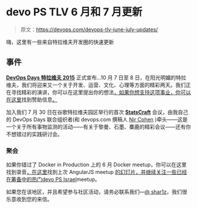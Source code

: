# devo PS TLV 6 月和 7 月更新

> 原文：<https://devops.com/devops-tlv-june-july-updates/>

嗨，这里有一些来自特拉维夫开发圈的快速更新

## 事件

**[DevOps Days 特拉维夫 2015](http://www.devopsdays.org/events/2015-telaviv/)** 正式宣布…10 月 7 日至 8 日，在阳光明媚的特拉维夫，我们将迎来又一个关于开发、运营、文化、心理等方面的精彩两天。我们正在寻找精彩的演讲，你可以在这里提出你的想法[，如果你想支持这项事业，你可以在这里](http://www.devopsdays.org/events/2015-telaviv/propose)找到赞助信息[。](http://www.devopsdays.org/events/2015-telaviv/sponsor)

加入我们 7 月 30 日在谷歌特拉维夫园区举行的首次 [**StatsCraft**](http://www.statscraft.org.il/) 会议，由我自己的 DevOps Days 联合组织者(和 devops.com 撰稿人 [Nir Cohen](https://devops.com/2015/03/02/repex-versioning-complexity/) )牵头——这是一个关于所有事物监测的活动——有关于黎曼、石墨、麋鹿的精彩会议——还有你不想错过的实践研讨会。

### 聚会

如果你错过了 Docker in Production 上的 6 月 Docker meetup，你可以在这里找到录音[，在这里](https://plus.google.com/events/cu9jkd5kaimqid1oa0b99ehqo10)找到上次 AngularJS meetup [的幻灯片，并继续关注一些已经在筹备中的热门](https://slides.com/guymograbi/browserify101#/)[devo PS Israel](https://www.meetup.com/devops-in-israel/)meetup。

如果您在该地区，并且希望参与社区活动，请务必联系我们—[@ shar1z](https://www.twitter.com/shar1z)，我们很乐意收到您的来信。